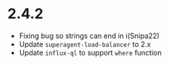 # 2.4.2

  * Fixing bug so strings can end in i(Snipa22)
  * Update `superagent-load-balancer` to 2.x
  * Update `influx-ql` to support `where` function